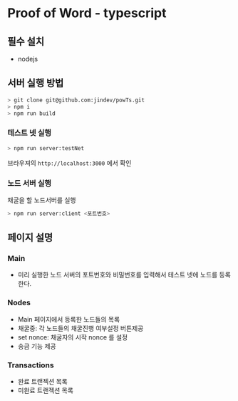 # Proof of Word - typescript

## 필수 설치
- nodejs

## 서버 실행 방법

```bash 
> git clone git@github.com:jindev/powTs.git
> npm i 
> npm run build
```

### 테스트 넷 실행
```bash
> npm run server:testNet
```

브라우져의 `http://localhost:3000` 에서 확인

### 노드 서버 실행
채굴을 할 노드서버를 실행
```bash
> npm run server:client <포트번호>
```

## 페이지 설명

### Main
- 미리 실행한 노드 서버의 포트번호와 비밀번호를 입력해서 테스트 넷에 노드를 등록한다.

### Nodes 
- Main 페이지에서 등록한 노드들의 목록
- 채굴중: 각 노드들의 채굴진행 여부설정 버튼제공 
- set nonce: 채굴자의 시작 nonce 를 설정 
- 송금 기능 제공

### Transactions
- 완료 트랜젝션 목록
- 미완료 트랜젝션 목록
